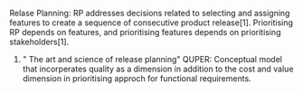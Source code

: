 Relase Planning: RP addresses decisions related to selecting and assigning features to create a sequence of consecutive product release[1].
Prioritising RP depends on features, and prioritising features depends on prioritising stakeholders[1].
1. " The art and science of release planning"
QUPER: Conceptual model that incorperates quality as a dimension in addition to the cost and value dimension in prioritising approch for functional requirements.
